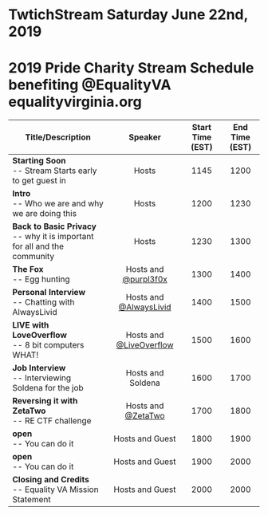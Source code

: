 # TwtichStream Saturday June 22nd, 2019

# 2019 Pride Charity Stream Schedule benefiting @EqualityVA equalityvirginia.org

| Title/Description | Speaker | Start Time (EST) | End Time (EST) |
|--------------------------------------------------------------------|:-------------------:|:----------:|:--------:|
| **Starting Soon** <br> -- Stream Starts early to get guest in | Hosts | 1145 | 1200 |
| **Intro** <br> -- Who we are and why we are doing this | Hosts | 1200 | 1230 |
| **Back to Basic Privacy** <br> -- why it is important for all and the community  | Hosts | 1230 | 1300 |
| **The Fox** <br> -- Egg hunting | Hosts and [@purpl3f0x](https://twitter.com/purpl3_f0x) | 1300 | 1400 |
| **Personal Interview** <br> -- Chatting with AlwaysLivid | Hosts and [@AlwaysLivid](https://twitter.com/imAlwaysLivid)| 1400 | 1500 |
| **LIVE with LoveOverflow** <br> -- 8 bit computers WHAT!  | Hosts and [@LiveOverflow](https://twitter.com/LiveOverflow) | 1500 | 1600 |
| **Job Interview** <br> -- Interviewing Soldena for the job | Hosts and Soldena | 1600 | 1700 |
| **Reversing it with ZetaTwo** <br> -- RE CTF challenge | Hosts and [@ZetaTwo](https://twitter.com/ZetaTwo) | 1700 | 1800 |
| **open** <br> -- You can do it | Hosts and Guest | 1800 | 1900 |
| **open** <br> -- You can do it | Hosts and Guest | 1900 | 2000 |
| **Closing and Credits** <br> -- Equality VA Mission Statement | Hosts and Guest | 2000 | 2000 |
 
